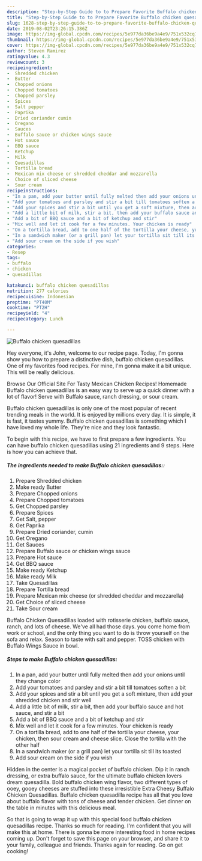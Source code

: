 ```yaml
---
description: "Step-by-Step Guide to to Prepare Favorite Buffalo chicken quesadillas"
title: "Step-by-Step Guide to to Prepare Favorite Buffalo chicken quesadillas"
slug: 1628-step-by-step-guide-to-to-prepare-favorite-buffalo-chicken-quesadillas
date: 2019-08-02T23:26:15.386Z
image: https://img-global.cpcdn.com/recipes/5e977da36be9a4e9/751x532cq70/buffalo-chicken-quesadillas-recipe-main-photo.jpg
thumbnail: https://img-global.cpcdn.com/recipes/5e977da36be9a4e9/751x532cq70/buffalo-chicken-quesadillas-recipe-main-photo.jpg
cover: https://img-global.cpcdn.com/recipes/5e977da36be9a4e9/751x532cq70/buffalo-chicken-quesadillas-recipe-main-photo.jpg
author: Steven Ramirez
ratingvalue: 4.3
reviewcount: 3
recipeingredient:
-  Shredded chicken
-  Butter
-  Chopped onions
-  Chopped tomatoes
-  Chopped parsley
-  Spices
-  Salt pepper
-  Paprika
-  Dried coriander cumin
-  Oregano
-  Sauces
-  Buffalo sauce or chicken wings sauce
-  Hot sauce
-  BBQ sauce
-  Ketchup
-  Milk
-  Quesadillas
-  Tortilla bread
-  Mexican mix cheese or shredded cheddar and mozzarella
-  Choice of sliced cheese
-  Sour cream
recipeinstructions:
- "In a pan, add your butter until fully melted then add your onions until they change color"
- "Add your tomatoes and parsley and stir a bit till tomatoes soften a bit"
- "Add your spices and stir a bit until you get a soft mixture, then add your shredded chicken and stir well"
- "Add a little bit of milk, stir a bit, then add your buffalo sauce and hot sauce, and stir a bit"
- "Add a bit of BBQ sauce and a bit of ketchup and stir"
- "Mix well and let it cook for a few minutes. Your chicken is ready"
- "On a tortilla bread, add to one half of the tortilla your cheese, your chicken, then sour cream and cheese slice. Close the tortilla with the other half"
- "In a sandwich maker (or a grill pan) let your tortilla sit till its toasted"
- "Add sour cream on the side if you wish"
categories:
- Resep
tags:
- buffalo
- chicken
- quesadillas

katakunci: buffalo chicken quesadillas
nutrition: 277 calories
recipecuisine: Indonesian
preptime: "PT40M"
cooktime: "PT2H"
recipeyield: "4"
recipecategory: Lunch

---
```



![Buffalo chicken quesadillas](https://img-global.cpcdn.com/recipes/5e977da36be9a4e9/751x532cq70/buffalo-chicken-quesadillas-recipe-main-photo.jpg)

Hey everyone, it's John, welcome to our recipe page. Today, I'm gonna show you how to prepare a distinctive dish, buffalo chicken quesadillas. One of my favorites food recipes. For mine, I'm gonna make it a bit unique. This will be really delicious.

Browse Our Official Site For Tasty Mexican Chicken Recipes! Homemade Buffalo chicken quesadillas is an easy way to serve up a quick dinner with a lot of flavor! Serve with Buffalo sauce, ranch dressing, or sour cream.

Buffalo chicken quesadillas is only one of the most popular of recent trending meals in the world. It is enjoyed by millions every day. It is simple, it is fast, it tastes yummy. Buffalo chicken quesadillas is something which I have loved my whole life. They're nice and they look fantastic.


To begin with this recipe, we have to first prepare a few ingredients. You can have buffalo chicken quesadillas using 21 ingredients and 9 steps. Here is how you can achieve that.

##### The ingredients needed to make Buffalo chicken quesadillas::

1. Prepare  Shredded chicken
1. Make ready  Butter
1. Prepare  Chopped onions
1. Prepare  Chopped tomatoes
1. Get  Chopped parsley
1. Prepare  Spices
1. Get  Salt, pepper
1. Get  Paprika
1. Prepare  Dried coriander, cumin
1. Get  Oregano
1. Get  Sauces
1. Prepare  Buffalo sauce or chicken wings sauce
1. Prepare  Hot sauce
1. Get  BBQ sauce
1. Make ready  Ketchup
1. Make ready  Milk
1. Take  Quesadillas
1. Prepare  Tortilla bread
1. Prepare  Mexican mix cheese (or shredded cheddar and mozzarella)
1. Get  Choice of sliced cheese
1. Take  Sour cream


Buffalo Chicken Quesadillas loaded with rotisserie chicken, buffalo sauce, ranch, and lots of cheese. We&#39;ve all had those days. you come home from work or school, and the only thing you want to do is throw yourself on the sofa and relax. Season to taste with salt and pepper. TOSS chicken with Buffalo Wings Sauce in bowl. 

##### Steps to make Buffalo chicken quesadillas:

1. In a pan, add your butter until fully melted then add your onions until they change color
1. Add your tomatoes and parsley and stir a bit till tomatoes soften a bit
1. Add your spices and stir a bit until you get a soft mixture, then add your shredded chicken and stir well
1. Add a little bit of milk, stir a bit, then add your buffalo sauce and hot sauce, and stir a bit
1. Add a bit of BBQ sauce and a bit of ketchup and stir
1. Mix well and let it cook for a few minutes. Your chicken is ready
1. On a tortilla bread, add to one half of the tortilla your cheese, your chicken, then sour cream and cheese slice. Close the tortilla with the other half
1. In a sandwich maker (or a grill pan) let your tortilla sit till its toasted
1. Add sour cream on the side if you wish


Hidden in the center is a magical pocket of buffalo chicken. Dip it in ranch dressing, or extra buffalo sauce, for the ultimate buffalo chicken lovers dream quesadilla. Bold buffalo chicken wing flavor, two different types of ooey, gooey cheeses are stuffed into these irresistible Extra Cheesy Buffalo Chicken Quesadillas. Buffalo chicken quesadilla recipe has all that you love about buffalo flavor with tons of cheese and tender chicken. Get dinner on the table in minutes with this delicious meal. 

So that is going to wrap it up with this special food buffalo chicken quesadillas recipe. Thanks so much for reading. I'm confident that you will make this at home. There is gonna be more interesting food in home recipes coming up. Don't forget to save this page on your browser, and share it to your family, colleague and friends. Thanks again for reading. Go on get cooking!
